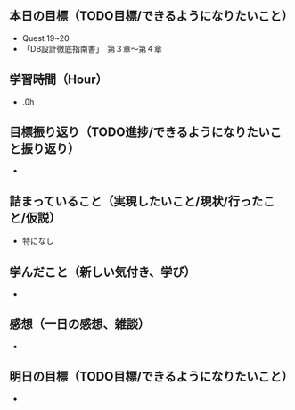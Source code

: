 ## 本日の目標（TODO目標/できるようになりたいこと）
- Quest 19~20
- 「DB設計徹底指南書」　第３章〜第４章
## 学習時間（Hour）
- .0h
## 目標振り返り（TODO進捗/できるようになりたいこと振り返り）
-
## 詰まっていること（実現したいこと/現状/行ったこと/仮説）
- 特になし
## 学んだこと（新しい気付き、学び）
-
## 感想（一日の感想、雑談）
-
## 明日の目標（TODO目標/できるようになりたいこと）
-  
